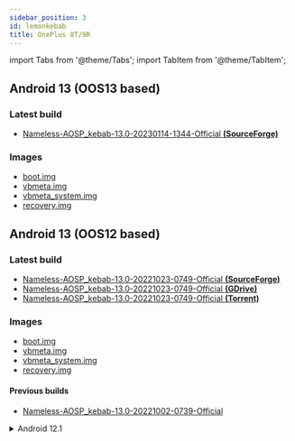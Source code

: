 ```yaml
---
sidebar_position: 3
id: lemonkebab
title: OnePlus 8T/9R
---
```


import Tabs from '@theme/Tabs'; import TabItem from '@theme/TabItem';

## Android 13 (**OOS13 based**)

### Latest build

- [Nameless-AOSP_kebab-13.0-20230114-1344-Official **(SourceForge)**](https://sourceforge.net/projects/nameless-aosp/files/kebab/Nameless-AOSP_kebab-13.0-20230114-1344-Official.zip)

### Images

- [boot.img](https://sourceforge.net/projects/nameless-aosp/files/kebab/imgs_13/boot.img)
- [vbmeta.img](https://sourceforge.net/projects/nameless-aosp/files/kebab/imgs_13/vbmeta.img)
- [vbmeta_system.img](https://sourceforge.net/projects/nameless-aosp/files/kebab/imgs_13/vbmeta_system.img)
- [recovery.img](https://sourceforge.net/projects/nameless-aosp/files/kebab/imgs_13/recovery.img)

## Android 13 (**OOS12 based**)

### Latest build

- [Nameless-AOSP_kebab-13.0-20221023-0749-Official **(SourceForge)**](https://sourceforge.net/projects/nameless-aosp/files/kebab/Nameless-AOSP_kebab-13.0-20221023-0749-Official.zip)
- [Nameless-AOSP_kebab-13.0-20221023-0749-Official **(GDrive)**](https://drive.google.com/drive/folders/1QEa9nUWFS7Al4H-xP_Q9RQXXyNdBOuWQ?usp=sharing)
- [Nameless-AOSP_kebab-13.0-20221023-0749-Official **(Torrent)**](https://dl.nameless.wiki/Torrents/Nameless-AOSP_kebab-13.0-20221023-0749-Official.zip.torrent)

### Images

- [boot.img](https://sourceforge.net/projects/nameless-aosp/files/kebab/imgs_13/boot.img)
- [vbmeta.img](https://sourceforge.net/projects/nameless-aosp/files/kebab/imgs_13/vbmeta.img)
- [vbmeta_system.img](https://sourceforge.net/projects/nameless-aosp/files/kebab/imgs_13/vbmeta_system.img)
- [recovery.img](https://sourceforge.net/projects/nameless-aosp/files/kebab/imgs_13/recovery.img)

#### Previous builds

- [Nameless-AOSP_kebab-13.0-20221002-0739-Official](https://sourceforge.net/projects/nameless-aosp/files/kebab/Nameless-AOSP_kebab-13.0-20221002-0739-Official.zip)

<details><summary>Android 12.1</summary>

- [Nameless-AOSP_kebab-12.1-20220823-2345-Official](https://sourceforge.net/projects/nameless-aosp/files/kebab/Nameless-AOSP_kebab-12.1-20220823-2345-Official.zip)
- [Nameless-AOSP_kebab-12.1-20220723-1310-Official](https://sourceforge.net/projects/nameless-aosp/files/kebab/Nameless-AOSP_kebab-12.1-20220723-1310-Official.zip)

### Images

- [boot.img](https://sourceforge.net/projects/nameless-aosp/files/kebab/imgs_12.1/boot.img)
- [vbmeta.img](https://sourceforge.net/projects/nameless-aosp/files/kebab/imgs_12.1/vbmeta.img)
- [vbmeta_system.img](https://sourceforge.net/projects/nameless-aosp/files/kebab/imgs_12.1/vbmeta_system.img)
- [recovery.img](https://sourceforge.net/projects/nameless-aosp/files/kebab/imgs_12.1/recovery.img)

</details>
